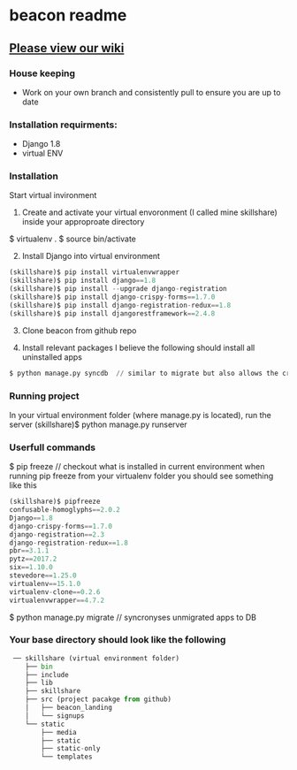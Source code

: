 # beacon readme

## [Please view our wiki](https://github.com/daganherceg/beacon/wiki "Beacon Wiki")

### House keeping
- Work on your own branch and consistently pull to ensure you are up to date

### Installation requirments:
- Django 1.8
- virtual ENV

### Installation
Start virtual invironment

1. Create and activate your virtual envoronment (I called mine skillshare) inside your approproate directory

$ virtualenv .
$ source bin/activate

2. Install Django into virtual environment
```python
(skillshare)$ pip install virtualenvwrapper
(skillshare)$ pip install django==1.8
(skillshare)$ pip install --upgrade django-registration
(skillshare)$ pip install django-crispy-forms==1.7.0
(skillshare)$ pip install django-registration-redux==1.8
(skillshare)$ pip install djangorestframework==2.4.8
```

3. Clone beacon from github repo

4. Install relevant packages
I believe the following should install all uninstalled apps
```python
$ python manage.py syncdb  // similar to migrate but also allows the creation of a superuser
```

### Running project
In your virtual environment folder (where manage.py is located), run the server
(skillshare)$ python manage.py runserver

### Userfull commands
$ pip freeze   // checkout what is installed in current environment
 when running pip freeze from your virtualenv folder you should see something like this
```python
(skillshare)$ pipfreeze
confusable-homoglyphs==2.0.2
Django==1.8
django-crispy-forms==1.7.0
django-registration==2.3
django-registration-redux==1.8
pbr==3.1.1
pytz==2017.2
six==1.10.0
stevedore==1.25.0
virtualenv==15.1.0
virtualenv-clone==0.2.6
virtualenvwrapper==4.7.2
```

$ python manage.py migrate   // syncronyses unmigrated apps to DB

### Your base directory should look like the following

```python
 ── skillshare (virtual environment folder)
    ├── bin
    ├── include
    ├── lib
    ├── skillshare
    ├── src (project pacakge from github)
    │   ├── beacon_landing
    │   └── signups
    └── static
        ├── media
        ├── static
        ├── static-only
        └── templates
```

